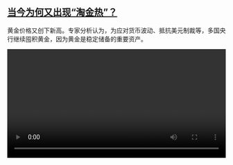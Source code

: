 <!--1699539424000-->
[当今为何又出现“淘金热”？](https://www.dw.com/zh/%E5%BD%93%E4%BB%8A%E4%B8%BA%E4%BD%95%E5%8F%88%E5%87%BA%E7%8E%B0%E2%80%9C%E6%B7%98%E9%87%91%E7%83%AD%E2%80%9D%EF%BC%9F/a-67356417)
------

<p>黄金价格又创下新高。专家分析认为，为应对货币波动、抵抗美元制裁等，多国央行继续囤积黄金，因为黄金是稳定储备的重要资产。</small></p><video src="https://tvdownloaddw-a.akamaihd.net/dwtv_video/flv/vdt_zh/2023/dwvgchi231109_goldrush_01icw_AVC_1280x720.mp4" controls style="width:100%"></video>
